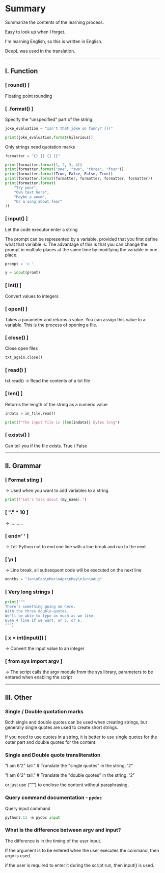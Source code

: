 # Summary

Summarize the contents of the learning process.

Easy to look up when I forget.

I'm learning English, so this is written in English.

DeepL was used in the translation.



****

## I. Function



### [  round()  ]

Floating point rounding


### [  .format()  ]

Specify the "unspecified" part of the string

```python
joke_evaluation = "Isn't that joke so funny? {}!"

print(joke_evaluation.format(hilarious))

```

Only strings need quotation marks
```python
formatter = "{} {} {} {}"

print(formatter.format(1, 2, 3, 4))
print(formatter.format("one", "two", "three", "four"))
print(formatter.format(True, False, False, True))
print(formatter.format(formatter, formatter, formatter, formatter))
print(formatter.format(
	"Try your",
	"Own text here",
	"Maybe a poem",
	"Or a song about fear"
))
```


### [  input()  ]

Let the code executor enter a string

The prompt can be represented by a variable, provided that you first define what that variable is. 
The advantage of this is that you can change the prompt in multiple places at the same time by modifying the variable in one place.

```python
prompt = '> '

y = input(promt) 
```


### [  int()  ]

Convert values to integers


### [  open()  ]

Takes a parameter and returns a value. You can assign this value to a variable. 
This is the process of opening a file.


### [  close()  ]

Close open files

```python
txt_again.close()
```


### [  read()  ]

txt.read() -> Read the contents of a txt file


### [  len()  ]

Returns the length of the string as a numeric value

```python
indata = in_file.read()

print(f"The input file is {len(indata)} bytes long")
```


### [  exists()  ]

Can tell you if the file exists. True / False



****

## II. Grammar



### [  Format sting  ]

-> Used when you want to add variables to a string.

```python
print(f"Let's talk about {my_name}.")
```


### [  "." * 10  ]

-> ..........


### [  end=' '  ]

-> Tell Python not to end one line with a line break and run to the next


### [  \n  ]

-> Line break, all subsequent code will be executed on the next line

```python
months = "Jan\nFeb\nMar\nApr\nMay\nJun\nAug"
```


### [  Very long strings  ]

```python
print("""
There's something going on here.
With the three double-quotes.
We'll be able to type as much as we like.
Even 4 line if we want, or 5, or 6.
""")
```


### [  x = int(input())  ] 

-> Convert the input value to an integer


### [  from sys import argv  ]

-> The script calls the argv module from the sys library, parameters to be entered when enabling the script



****

## III. Other



### Single / Double quotation marks

Both single and double quotes can be used when creating strings, but generally single quotes are used to create short strings. 

If you need to use quotes in a string, it is better to use single quotes for the outer part and double quotes for the content.


### Single and Double quote transliteration 

"I am 6'2\" tall."    # Translate the "single quotes" in the string: '2\"

"I am 6\'2" tall."    # Translate the "double quotes" in the string: \'2"

or just use (""") to enclose the content without paraphrasing.


### Query command documentation - `pydoc`

Query input command
```python
python3.11 -m pydoc input
```


### What is the difference between argv and input?

The difference is in the timing of the user input. 

If the argument is to be entered when the user executes the command, then argv is used.

if the user is required to enter it during the script run, then input() is used.




